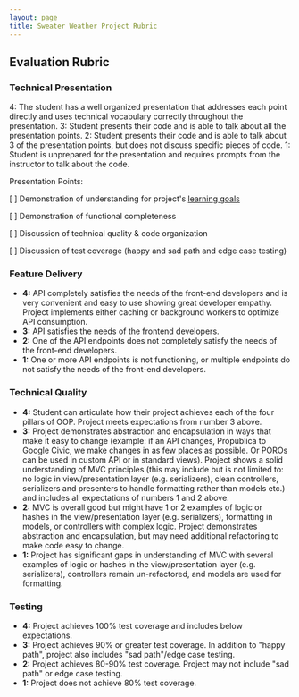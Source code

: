 ```yaml
---
layout: page
title: Sweater Weather Project Rubric
---
```


## Evaluation Rubric

### Technical Presentation

4: The student has a well organized presentation that addresses each point directly and uses technical vocabulary correctly throughout the presentation.
3: Student presents their code and is able to talk about all the presentation points.
2: Student presents their code and is able to talk about 3 of the presentation points, but does not discuss specific pieces of code.
1: Student is unprepared for the presentation and requires prompts from the instructor to talk about the code.

Presentation Points:

[ ] Demonstration of understanding for project's [learning goals](./index)

[ ] Demonstration of functional completeness

[ ] Discussion of technical quality & code organization

[ ] Discussion of test coverage (happy and sad path and edge case testing)

### Feature Delivery

* **4:** API completely satisfies the needs of the front-end developers and is very convenient and easy to use showing great developer empathy. Project implements either caching or background workers to optimize API consumption.
* **3:** API satisfies the needs of the frontend developers.
* **2:** One of the API endpoints does not completely satisfy the needs of the front-end developers.
* **1:** One or more API endpoints is not functioning, or multiple endpoints do not satisfy the needs of the front-end developers.

### Technical Quality

* **4:**  Student can articulate how their project achieves each of the four pillars of OOP. Project meets expectations from number 3 above.
* **3:**  Project demonstrates abstraction and encapsulation in ways that make it easy to change (example: if an API changes, Propublica to Google Civic, we make changes in as few places as possible. Or POROs can be used in custom API or in standard views). Project shows a solid understanding of MVC principles (this may include but is not limited to: no logic in view/presentation layer (e.g. serializers), clean controllers, serializers and presenters to handle formatting rather than models etc.) and includes all expectations of numbers 1 and 2 above.
* **2:**  MVC is overall good but might have 1 or 2 examples of logic or hashes in the view/presentation layer (e.g. serializers), formatting in models, or controllers with complex logic. Project demonstrates abstraction and encapsulation, but may need additional refactoring to make code easy to change.
* **1:**  Project has significant gaps in understanding of MVC with several examples of logic or hashes in the view/presentation layer (e.g. serializers), controllers remain un-refactored, and models are used for formatting.

### Testing

* **4:** Project achieves 100% test coverage and includes below expectations.
* **3:** Project achieves 90% or greater test coverage. In addition to "happy path", project also includes "sad path"/edge case testing.
* **2:** Project achieves 80-90% test coverage. Project may not include "sad path" or edge case testing.
* **1:** Project does not achieve 80% test coverage.
